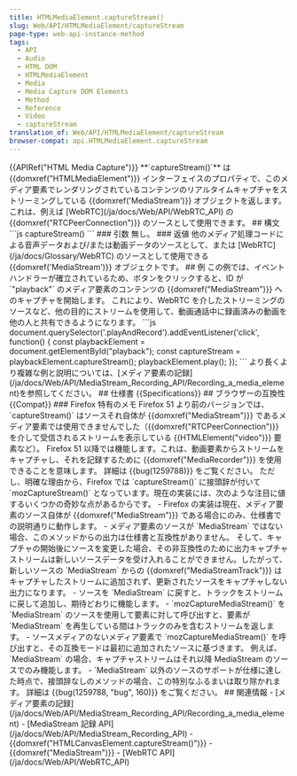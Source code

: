 ```yaml
---
title: HTMLMediaElement.captureStream()
slug: Web/API/HTMLMediaElement/captureStream
page-type: web-api-instance-method
tags:
  - API
  - Audio
  - HTML DOM
  - HTMLMediaElement
  - Media
  - Media Capture DOM Elements
  - Method
  - Reference
  - Video
  - captureStream
translation_of: Web/API/HTMLMediaElement/captureStream
browser-compat: api.HTMLMediaElement.captureStream
---
```

{{APIRef("HTML Media Capture")}}
\*\*\`captureStream()\`\*\* は {{domxref("HTMLMediaElement")}} インターフェイスのプロパティで、このメディア要素でレンダリングされているコンテンツのリアルタイムキャプチャをストリーミングしている {{domxref('MediaStream')}} オブジェクトを返します。
これは、例えば \[WebRTC]\(/ja/docs/Web/API/WebRTC_API) の {{domxref("RTCPeerConnection")}} のソースとして使用できます。
\## 構文
\`\`\`js
captureStream()
\`\`\`
\### 引数
無し。
\### 返値
他のメディア処理コードによる音声データおよび/または動画データのソースとして、または \[WebRTC]\(/ja/docs/Glossary/WebRTC) のソースとして使用できる {{domxref('MediaStream')}} オブジェクトです。
\## 例
この例では、イベントハンドラーが確立されているため、ボタンをクリックすると、ID が \`"playback"\` のメディア要素のコンテンツの {{domxref("MediaStream")}} へのキャプチャを開始します。 これにより、WebRTC を介したストリーミングのソースなど、他の目的にストリームを使用して、動画通話中に録画済みの動画を他の人と共有できるようになります。
\`\`\`js
document.querySelector('.playAndRecord').addEventListener('click', function() {
const playbackElement = document.getElementById("playback");
const captureStream = playbackElement.captureStream();
playbackElement.play();
});
\`\`\`
より長くより複雑な例と説明については、\[メディア要素の記録]\(/ja/docs/Web/API/MediaStream_Recording_API/Recording_a_media_element)を参照してください。
\## 仕様書
{{Specifications}}
\## ブラウザーの互換性
{{Compat}}
\### Firefox 特有のメモ
Firefox 51 より前のバージョンでは、 \`captureStream()\` はソースそれ自体が {{domxref("MediaStream")}} であるメディア要素では使用できませんでした（{{domxref("RTCPeerConnection")}} を介して受信されるストリームを表示している {{HTMLElement("video")}} 要素など）。 Firefox 51 以降では機能します。これは、動画要素からストリームをキャプチャし、それを記録するために {{domxref("MediaRecorder")}} を使用できることを意味します。 詳細は {{bug(1259788)}} をご覧ください。
ただし、明確な理由から、Firefox では \`captureStream()\` に接頭辞が付いて \`mozCaptureStream()\` となっています。現在の実装には、次のような注目に値するいくつかの奇妙な点があるからです。
\- Firefox の実装は現在、メディア要素のソース自体が {{domxref("MediaStream")}} である場合にのみ、仕様書での説明通りに動作します。
\- メディア要素のソースが \`MediaStream\` ではない場合、このメソッドからの出力は仕様書と互換性がありません。 そして、キャプチャの開始後にソースを変更した場合、その非互換性のために出力キャプチャストリームは新しいソースデータを受け入れることができません。したがって、新しいソースの \`MediaStream\` からの {{domxref("MediaStreamTrack")}} はキャプチャしたストリームに追加されず、更新されたソースをキャプチャしない出力になります。
\- ソースを \`MediaStream\` に戻すと、トラックをストリームに戻して追加し、期待どおりに機能します。
\- \`mozCaptureMediaStream()\` を \`MediaStream\` のソースを使用して要素に対して呼び出すと、要素が \`MediaStream\` を再生している間はトラックのみを含むストリームを返します。
\- ソースメディアのないメディア要素で \`mozCaptureMediaStream()\` を呼び出すと、その互換モードは最初に追加されたソースに基づきます。 例えば、\`MediaStream\` の場合、キャプチャストリームはそれ以降 MediaStream のソースでのみ機能します。
\- \`MediaStream\` 以外のソースのサポートが仕様に達した時点で、接頭辞なしのメソッドの場合、この特別なふるまいは取り除かれます。 詳細は {{bug(1259788, "bug", 160)}} をご覧ください。
\## 関連情報
\- \[メディア要素の記録]\(/ja/docs/Web/API/MediaStream_Recording_API/Recording_a_media_element)
\- \[MediaStream 記録 API]\(/ja/docs/Web/API/MediaStream_Recording_API)
\- {{domxref("HTMLCanvasElement.captureStream()")}}
\- {{domxref("MediaStream")}}
\- \[WebRTC API]\(/ja/docs/Web/API/WebRTC_API)
